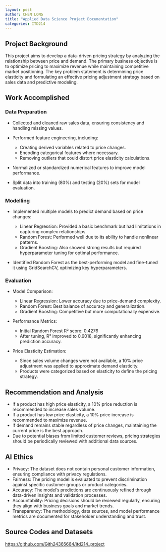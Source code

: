 ```yaml
---
layout: post
author: CHEN LONG
title: "Applied Data Science Project Documentation"
categories: ITD214
---
```

## Project Background
This project aims to develop a data-driven pricing strategy by analyzing the relationship between price and demand. The primary business objective is to optimize pricing to maximize revenue while maintaining competitive market positioning. The key problem statement is determining price elasticity and formulating an effective pricing adjustment strategy based on sales data and predictive modeling.

## Work Accomplished

### Data Preparation

- Collected and cleaned raw sales data, ensuring consistency and handling missing values.

- Performed feature engineering, including:
  - Creating derived variables related to price changes.
  - Encoding categorical features where necessary.
  - Removing outliers that could distort price elasticity calculations.
  
- Normalized or standardized numerical features to improve model performance.

- Split data into training (80%) and testing (20%) sets for model evaluation.

### Modelling
- Implemented multiple models to predict demand based on price changes:
  - Linear Regression: Provided a basic benchmark but had limitations in capturing complex relationships.
  - Random Forest: Performed well due to its ability to handle nonlinear patterns.
  - Gradient Boosting: Also showed strong results but required hyperparameter tuning for optimal performance.
  
- Identified Random Forest as the best-performing model and fine-tuned it using GridSearchCV, optimizing key hyperparameters.

### Evaluation
- Model Comparison:
  - Linear Regression: Lower accuracy due to price-demand complexity.
  - Random Forest: Best balance of accuracy and generalization.
  - Gradient Boosting: Competitive but more computationally expensive.
  
- Performance Metrics:
  - Initial Random Forest R² score: 0.4276
  - After tuning, R² improved to 0.6018, significantly enhancing prediction accuracy.

- Price Elasticity Estimation:
  - Since sales volume changes were not available, a 10% price adjustment was applied to approximate demand elasticity.
  - Products were categorized based on elasticity to define the pricing strategy.

## Recommendation and Analysis
- If a product has high price elasticity, a 10% price reduction is recommended to increase sales volume.
- If a product has low price elasticity, a 10% price increase is recommended to maximize revenue.
- If demand remains stable regardless of price changes, maintaining the current price is the best approach.
- Due to potential biases from limited customer reviews, pricing strategies should be periodically reviewed with additional data sources.


## AI Ethics
- Privacy: The dataset does not contain personal customer information, ensuring compliance with privacy regulations.
- Fairness: The pricing model is evaluated to prevent discrimination against specific customer groups or product categories.
- Accuracy: The model’s predictions are continuously refined through data-driven insights and validation processes.
- Accountability: Pricing decisions should be reviewed regularly, ensuring they align with business goals and market trends.
- Transparency: The methodology, data sources, and model performance metrics are documented for stakeholder understanding and trust.

## Source Codes and Datasets
https://github.com/Gith24365664/itd214_project

